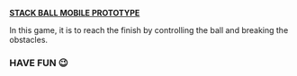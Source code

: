 
**<u>STACK BALL MOBILE PROTOTYPE</u>**

In this game, it is to reach the finish by controlling the ball and breaking the obstacles.

###                                           **HAVE FUN** 😉
